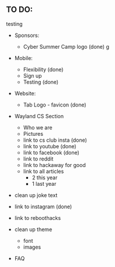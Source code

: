 ## TO DO:
testing
- Sponsors:
	- Cyber Summer Camp logo (done)
    g
- Mobile:
	- Flexibility (done)
	- Sign up 
	- Testing (done)

- Website:
	- Tab Logo - favicon (done)

- Wayland CS Section
	- Who we are
	- Pictures
	- link to cs club insta (done)
	- link to youtube (done)
	- link to facebook (done)
	- link to reddit
	- link to hackaway for good
	- link to all articles
		- 2 this year
		- 1 last year

- clean up joke text
- link to instagram (done)

- link to reboothacks

- clean up theme
	- font
	- images
- FAQ

